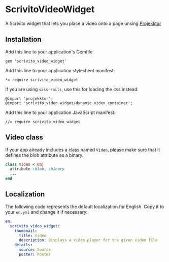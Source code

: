 # ScrivitoVideoWidget

A Scrivito widget that lets you place a video onto a page unsing [Projekktor](http://www.projekktor.com/)

## Installation

Add this line to your application's Gemfile:

    gem 'scrivito_video_widget'

Add this line to your application stylesheet manifest:

    *= require scrivito_video_widget

If you are using `sass-rails`, use this for loading the css instead:

    @import 'projekktor';
    @import 'scrivito_video_widget/dynamic_video_container';

Add this line to your application JavaScript manifest:

    //= require scrivito_video_widget

## Video class

If your app already includes a class named `Video`, please make sure that it defines the blob attribute as a binary.

```ruby
class Video < Obj
  attribute :blob, :binary
  ...
end
```

## Localization

The following code represents the default localization for English. Copy it to your `en.yml` and change it if necessary:

```yaml
en:
  scrivito_video_widget:
    thumbnail:
      title: Video
      description: Displays a video player for the given video file
    details:
      source: Source
      poster: Poster
```